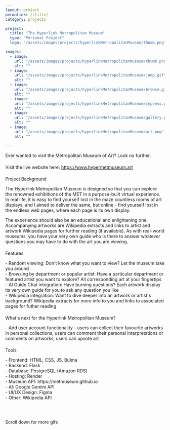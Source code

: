 ```yaml
---
layout: project
permalink: /:title/
category: projects

project:
  title: "The Hyperlink Metropolitan Museum"
  type: "Personal Project"
  logo: "/assets/images/projects/hyperlinkMetropolitanMuseum/thumb.png"

images:
  - image:
    url: "/assets/images/projects/hyperlinkMetropolitanMuseum/thumb.png"
    alt: ""
  - image:
    url: "/assets/images/projects/hyperlinkMetropolitanMuseum/jump.gif"
    alt: ""
  - image:
    url: "/assets/images/projects/hyperlinkMetropolitanMuseum/browse.gif"
    alt: ""
  - image:
    url: "/assets/images/projects/hyperlinkMetropolitanMuseum/cypress.gif"
    alt: ""
  - image:
    url: "/assets/images/projects/hyperlinkMetropolitanMuseum/gallery.png"
    alt: ""
  - image:
    url: "/assets/images/projects/hyperlinkMetropolitanMuseum/art.png"
    alt: ""

---
```

<p style="margin-bottom: 20px;">Ever wanted to visit the Metropolitan Museum of Art? Look no further.</p>

<p style="margin-bottom: 20px;">Visit the live website here: 
  <a href="https://www.hypermetmuseum.art">https://www.hypermetmuseum.art</a>
</p>

<p style="margin-bottom: 10px;">Project Background</p>

<p style="margin-bottom: 10px;">The Hyperlink Metropolitan Museum is designed so that you can explore the renowned exhibitions of the MET in a purpose-built virtual experience. In real life, it is easy to find yourself lost in the maze countless rooms of art displays, and I aimed to deliver the same, but online - find yourself lost in the endless web pages, where each page is its own display.</p>

<p style="margin-bottom: 20px;">The experience should also be an educational and enlightening one. Accompanying artworks are Wikipedia extracts and links to artist and artwork Wikipedia pages for further reading (if available). As with real-world museums, you have your very own guide who is there to answer whatever questions you may have to do with the art you are viewing.</p>

<p style="margin-bottom: 10px;">Features</p>

<p style="margin-bottom: 20px;">
- Random viewing: Don't know what you want to view? Let the museum take you around<br>
- Browsing by department or popular artist: Have a particular department or featured artist you want to explore? All corresponding art at your fingertips<br>
- AI Guide Chat integration: Have burning questions? Each artwork display its very own guide for you to ask any question you like<br>
- Wikipedia integration: Want to dive deeper into an artwork or artist's background? Wikipedia extracts for more info to you and links to associated pages for futher reading<br>
</p>

<p style="margin-bottom: 10px;">
What's next for the Hyperlink Metropolitan Museum?
</p>

<p style="margin-bottom: 20px;">
- Add user account functionality - users can collect their favourite artworks in personal collections, users can comment their personal interpretations or comments on artworks, users can upvote art<br>
</p>

<p style="margin-bottom: 10px;">Tools</p>

<p style="margin-bottom: 60px;">
- Frontend: HTML, CSS, JS, Bulma<br>
- Backend: Flask<br>
- Database: PostgreSQL (Amazon RDS)<br>
- Hosting: Render<br>
- Museum API: https://metmuseum.github.io<br>
- AI: Google Gemini API<br>
- UI/UX Design: Figma<br>
- Other: Wikipedia API<br>
</p>

<p>Scroll down for more gifs</p>